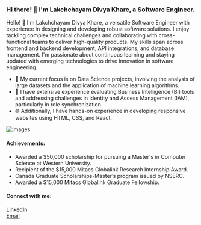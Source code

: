 ### Hi there! 👋 I'm Lakchchayam Divya Khare, a Software Engineer.

Hello! 👋 I'm Lakchchayam Divya Khare, a versatile Software Engineer with experience in designing and developing robust software solutions. I enjoy tackling complex technical challenges and collaborating with cross-functional teams to deliver high-quality products. My skills span across frontend and backend development, API integrations, and database management. I'm passionate about continuous learning and staying updated with emerging technologies to drive innovation in software engineering.

- 🔭 My current focus is on Data Science projects, involving the analysis of large datasets and the application of machine learning algorithms.
- 📝 I have extensive experience evaluating Business Intelligence (BI) tools and addressing challenges in Identity and Access Management (IAM), particularly in role synchronization.
- 🌐 Additionally, I have hands-on experience in developing responsive websites using HTML, CSS, and React.

![images](https://github.com/lakchchayam/Lakchchayam/assets/49754403/3d3574b9-addd-492f-b811-4ca1196dec36)





#### Achievements:
- Awarded a $50,000 scholarship for pursuing a Master's in Computer Science at Western University.
- Recipient of the $15,000 Mitacs Globalink Research Internship Award.
- Canada Graduate Scholarships-Master’s program issued by NSERC.
- Awarded a $15,000 Mitacs Globalink Graduate Fellowship.



#### Connect with me:
[LinkedIn](https://in.linkedin.com/in/lakchchayam)  
[Email](mailto:Lakchchayam.khare@gmail.com)
